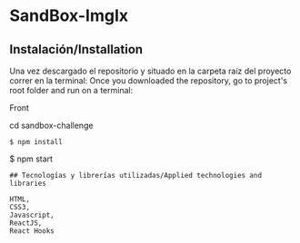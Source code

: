 # SandBox-ImgIx

## Instalación/Installation

Una vez descargado el repositorio y situado en la carpeta raíz del proyecto correr en la terminal:
Once you downloaded the repository, go to project's root folder and run on a terminal:

Front

cd sandbox-challenge

```
$ npm install
```

$ npm start

```
## Tecnologías y librerías utilizadas/Applied technologies and libraries

HTML,
CSS3,
Javascript,
ReactJS,
React Hooks
```
